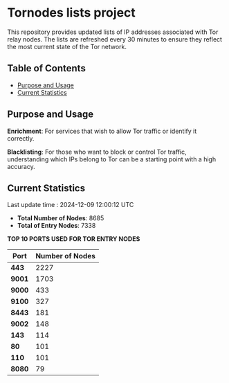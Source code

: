 # Tornodes lists project

This repository provides updated lists of IP addresses associated with Tor relay nodes. The lists are refreshed every 30 minutes to ensure they reflect the most current state of the Tor network.

## Table of Contents

- [Purpose and Usage](#purpose-and-usage)
- [Current Statistics](#current-statistics)


## Purpose and Usage

**Enrichment**: For services that wish to allow Tor traffic or identify it correctly.

**Blacklisting**: For those who want to block or control Tor traffic, understanding which IPs belong to Tor can be a starting point with a high accuracy.

## Current Statistics

Last update time : 2024-12-09 12:00:12 UTC

- **Total Number of Nodes**: 8685
- **Total of Entry Nodes**: 7338

**TOP 10 PORTS USED FOR TOR ENTRY NODES**

| **Port** | **Number of Nodes** |
|------|-----------------|
| **443**   | 2227  |
| **9001**   | 1703  |
| **9000**   | 433  |
| **9100**   | 327  |
| **8443**   | 181  |
| **9002**   | 148  |
| **143**   | 114  |
| **80**   | 101  |
| **110**   | 101  |
| **8080**   | 79  |


